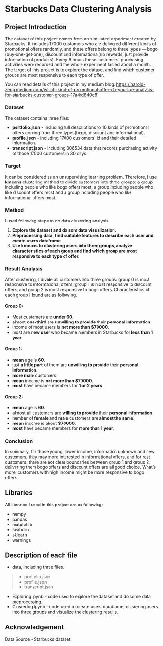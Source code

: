 # Starbucks Data Clustering Analysis

## Project Introduction

The dataset of this project comes from an simulated experiment created by Starbucks. It includes 17000 customers who are delivered different kinds of promotional offers randomly, and these offers belong to three types — bogo (buy-one-get-one), discount and informational(no rewards, just provide information of products). Every 6 hours these customers’ purchasing activities were recorded and the whole experiment lasted about a month. The target of this project is to explore the dataset and find which customer groups are most responsive to each type of offer.

You can read details of this project in my medium blog: https://harold-zeng.medium.com/which-kind-of-promotional-offer-do-you-like-analysis-for-starbucks-customer-groups-17a4fd640c81

### Dataset

The dataset contains three files:

- **portfolio.json** - including full descriptions to 10 kinds of  promotional offers coming from three types(bogo, discount and informational).
- **profile.json** - including 17000 customers' id and their detailed information.
- **transcript.json** - including 306534 data that records purchasing activity of those 17000 customers in 30 days.

### Target

It can be considered as an unsupervising learning problem. Therefore, I use **kmeans** clustering method to divide customers into three groups: a group including people who like bogo offers most, a group including people who like discount offers most and a group including people who like informational offers most.

### Method

I used following steps to do data clustering analysis.

1. **Explore the dataset and do som data visualization.**
2. **Preprocessing data, find suitable features to describe each user and create users dataframe**
3. **Use kmeans to clustering users into three groups, analyze characteristics of each group and find which group are most responsive to each type of offer.**

### Result Analysis

After clustering, I divide all customers into three groups: group 0 is most responsive to informational offers, group 1 is most responsive to discount offers, and group 2 is most responsive to bogo offers. Characteristics of each group I found are as following.

#### Group 0:

- Most customers are **under 60**.
- almost **one-third** are **unwilling to provide** their **personal information**.
- income of most users is **not more than $70000**.
- most are **new user** who became members in Starbucks for **less than 1 year**.

#### Group 1:

- **mean** age is **60**.
- just **a little part** of them are **unwilling to provide** their **personal information**.
- **more male** customers.
- **mean** income is **not more than $70000**.
- **most** have became members for **1 or 2 years**.

#### Group 2:

- **mean** age is **60**.
- almost all customers are **willing to provide** their **personal information**.
- number of **female** and **male** customers are **almost the same**.
- **mean** income is about **$70000**.
- **most** have became members for **more than 1 year**.

### Conclusion

In summary, for those young, lower income, information unknown and new customers, they may more interested in informational offers, and for rest customers, there are not clear boundaries between group 1 and group 2, delivering them bogo offers and discount offers are all good choice. What’s more, customers with high income might be more responsive to bogo offers.

## Libraries

All libraries I used in this project are as following:

- numpy
- pandas
- matplotlib
- seaborn
- sklearn
- warnings

## Description of each file

- data, including three files.

> - portfolio.json
> - profile.json
> - transcript.json

- Exploring.ipynb - code used to explore the dataset and do some data preprocessing.
- Clustering.ipynb - code used to create users dataframe, clustering users into three groups and visualize the clustering results.

## Acknowledgement

Data Source - Starbucks dataset.






